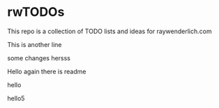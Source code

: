 # rwTODOs

This repo is a collection of TODO lists and ideas for raywenderlich.com

This is another line


some changes hersss


Hello again there is readme

hello


hello5